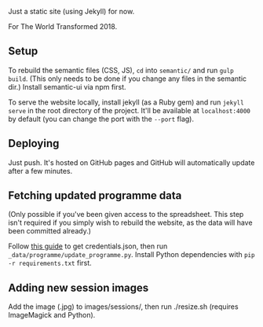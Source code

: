 Just a static site (using Jekyll) for now.

For The World Transformed 2018.

## Setup

To rebuild the semantic files (CSS, JS), `cd` into `semantic/` and run
`gulp build`. (This only needs to be done if you change any files in the
semantic dir.) Install semantic-ui via npm first.

To serve the website locally, install jekyll (as a Ruby gem) and run
`jekyll serve` in the root directory of the project. It'll be available at
`localhost:4000` by default (you can change the port with the `--port` flag).

## Deploying

Just push. It's hosted on GitHub pages and GitHub will automatically update
after a few minutes.

## Fetching updated programme data

(Only possible if you've been given access to the spreadsheet. This step isn't
required if you simply wish to rebuild the website, as the data will have been
committed already.)

Follow [this guide](https://developers.google.com/drive/api/v3/quickstart/python)
to get credentials.json, then run `_data/programme/update_programme.py`.
Install Python dependencies with `pip -r requirements.txt` first.

## Adding new session images

Add the image (.jpg) to images/sessions/, then run ./resize.sh (requires
ImageMagick and Python).

